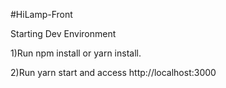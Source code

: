 #HiLamp-Front

Starting Dev Environment

1)Run npm install or yarn install.

2)Run yarn start and access http://localhost:3000
